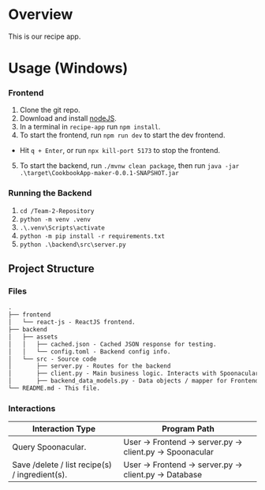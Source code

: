 # Overview
This is our recipe app.

# Usage (Windows)

### Frontend
1. Clone the git repo.
2. Download and install [nodeJS](https://nodejs.org/en/download/). 
2. In a terminal in `recipe-app` run `npm install`.
3. To start the frontend, run `npm run dev` to start the dev frontend.
  - Hit `q + Enter`, or run `npx kill-port 5173` to stop the frontend.
5. To start the backend, run `./mvnw clean package`, then run `java -jar .\target\CookbookApp-maker-0.0.1-SNAPSHOT.jar`

### Running the Backend
1. `cd /Team-2-Repository`
2. `python -m venv .venv`
3. `.\.venv\Scripts\activate`
4. `python -m pip install -r requirements.txt`
5. `python .\backend\src\server.py`

## Project Structure
### Files
```markdown
.
├── frontend
│   └── react-js - ReactJS frontend.
├── backend
│   ├── assets
│   │   ├── cached.json - Cached JSON response for testing.
│   │   └── config.toml - Backend config info.
│   └── src - Source code
│       ├── server.py - Routes for the backend
│       ├── client.py - Main business logic. Interacts with Spoonacular / database.
│       ├── backend_data_models.py - Data objects / mapper for Frontend <-> Backend stuff
└── README.md - This file.
```
### Interactions
| Interaction Type                                   | Program Path                                              |
| -------------------------------------------------- | --------------------------------------------------------- |
| Query Spoonacular.                                 | User -> Frontend -> server.py -> client.py -> Spoonacular |
| Save /delete / list recipe(s) / ingredient(s).<br> | User -> Frontend -> server.py -> client.py -> Database    |
